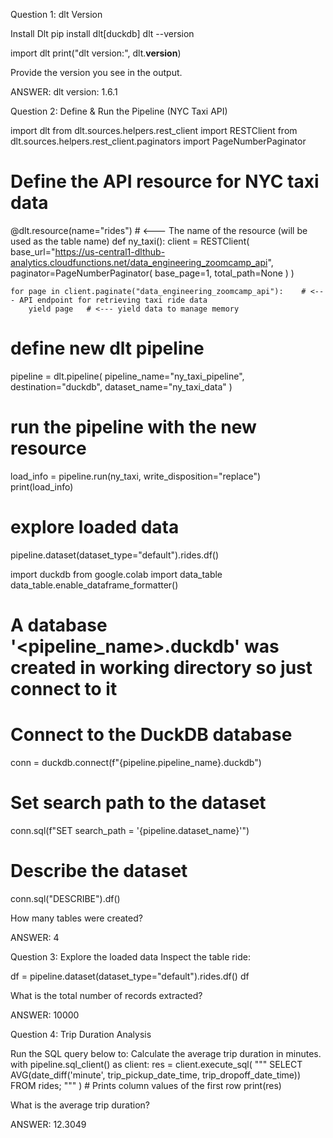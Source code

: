 Question 1: dlt Version

Install Dlt
pip install dlt[duckdb]
dlt --version

import dlt
print("dlt version:", dlt.__version__)

Provide the version you see in the output.

ANSWER: dlt version: 1.6.1

Question 2: Define & Run the Pipeline (NYC Taxi API)

import dlt
from dlt.sources.helpers.rest_client import RESTClient
from dlt.sources.helpers.rest_client.paginators import PageNumberPaginator

# Define the API resource for NYC taxi data
@dlt.resource(name="rides")   # <--- The name of the resource (will be used as the table name)
def ny_taxi():
    client = RESTClient(
        base_url="https://us-central1-dlthub-analytics.cloudfunctions.net/data_engineering_zoomcamp_api",
        paginator=PageNumberPaginator(
            base_page=1,
            total_path=None
        )
    )

    for page in client.paginate("data_engineering_zoomcamp_api"):    # <--- API endpoint for retrieving taxi ride data
        yield page   # <--- yield data to manage memory

# define new dlt pipeline
pipeline = dlt.pipeline(
    pipeline_name="ny_taxi_pipeline",
    destination="duckdb",
    dataset_name="ny_taxi_data"
)

# run the pipeline with the new resource
load_info = pipeline.run(ny_taxi, write_disposition="replace")
print(load_info)

# explore loaded data
pipeline.dataset(dataset_type="default").rides.df()

import duckdb
from google.colab import data_table
data_table.enable_dataframe_formatter()

# A database '<pipeline_name>.duckdb' was created in working directory so just connect to it

# Connect to the DuckDB database
conn = duckdb.connect(f"{pipeline.pipeline_name}.duckdb")

# Set search path to the dataset
conn.sql(f"SET search_path = '{pipeline.dataset_name}'")

# Describe the dataset
conn.sql("DESCRIBE").df()

How many tables were created?

ANSWER: 4

Question 3: Explore the loaded data
Inspect the table ride:

df = pipeline.dataset(dataset_type="default").rides.df()
df

What is the total number of records extracted?

ANSWER: 10000

Question 4: Trip Duration Analysis

Run the SQL query below to:
    Calculate the average trip duration in minutes.
with pipeline.sql_client() as client:
    res = client.execute_sql(
            """
            SELECT
            AVG(date_diff('minute', trip_pickup_date_time, trip_dropoff_date_time))
            FROM rides;
            """
        )
    # Prints column values of the first row
    print(res)

What is the average trip duration?

ANSWER: 12.3049